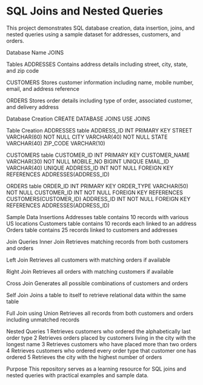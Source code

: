 # SQL Joins and Nested Queries

This project demonstrates SQL database creation, data insertion, joins, and nested queries using a sample dataset for addresses, customers, and orders.

Database Name
JOINS

Tables
ADDRESSES
Contains address details including street, city, state, and zip code

CUSTOMERS
Stores customer information including name, mobile number, email, and address reference

ORDERS
Stores order details including type of order, associated customer, and delivery address

Database Creation
CREATE DATABASE JOINS
USE JOINS

Table Creation
ADDRESSES table
ADDRESS\_ID INT PRIMARY KEY
STREET VARCHAR(60) NOT NULL
CITY VARCHAR(40) NOT NULL
STATE VARCHAR(40)
ZIP\_CODE VARCHAR(10)

CUSTOMERS table
CUSTOMER\_ID INT PRIMARY KEY
CUSTOMER\_NAME VARCHAR(30) NOT NULL
MOBILE\_NO BIGINT UNIQUE
EMAIL\_ID VARCHAR(40) UNIQUE
ADDRESS\_ID INT NOT NULL FOREIGN KEY REFERENCES ADDRESSES(ADDRESS\_ID)

ORDERS table
ORDER\_ID INT PRIMARY KEY
ORDER\_TYPE VARCHAR(50) NOT NULL
CUSTOMER\_ID INT NOT NULL FOREIGN KEY REFERENCES CUSTOMERS(CUSTOMER\_ID)
ADDRESS\_ID INT NOT NULL FOREIGN KEY REFERENCES ADDRESSES(ADDRESS\_ID)

Sample Data Insertions
Addresses table contains 10 records with various US locations
Customers table contains 10 records each linked to an address
Orders table contains 25 records linked to customers and addresses

Join Queries
Inner Join
Retrieves matching records from both customers and orders

Left Join
Retrieves all customers with matching orders if available

Right Join
Retrieves all orders with matching customers if available

Cross Join
Generates all possible combinations of customers and orders

Self Join
Joins a table to itself to retrieve relational data within the same table

Full Join using Union
Retrieves all records from both customers and orders including unmatched records

Nested Queries
1 Retrieves customers who ordered the alphabetically last order type
2 Retrieves orders placed by customers living in the city with the longest name
3 Retrieves customers who have placed more than two orders
4 Retrieves customers who ordered every order type that customer one has ordered
5 Retrieves the city with the highest number of orders

Purpose
This repository serves as a learning resource for SQL joins and nested queries with practical examples and sample data.
